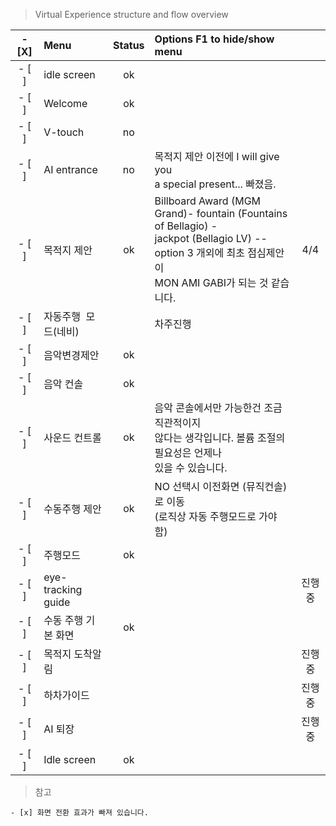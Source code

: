 

> Virtual Experience structure and flow overview  

| - [X]   | Menu   | Status   | Options   F1 to hide/show menu  |   |
|:--:|:---|:--:|:---|:---:|
| - [ ]  |idle screen    | ok  |    |    |
| - [ ]    |Welcome    | ok  |    |    |
| - [ ]    | V-touch  |  no  |    |    |
| - [ ]    | AI entrance   |  no  | 목적지 제안 이전에  I will give you<br> a special present... 빠졌음.   |    |
 - [ ] | 목적지 제안   | ok   | Billboard Award (MGM Grand)- fountain (Fountains of Bellagio) - <br> jackpot (Bellagio LV)  -- option 3 개외에 최초 점심제안이<br> MON AMI GABI가 되는 것 같습니다.   | 4/4   |Billboard Award (MGM Grand)- fountain (Fountains of Bellagio) - jackpot (Bellagio LV)  -- option 3 개외에 최초 점심제안이 MON AMI GABI가 되는 것 같습니다.Billboard Award (MGM Grand)- fountain (Fountains of Bellagio) - jackpot (Bellagio LV)  -- option 3 개외에 최초 점심제안이 MON AMI GABI가 되는 것 같습니다.
| - [ ]   | 자동주행  모드(네비)   |   | 차주진행   |    |
| - [ ]   | 음악변경제안   | ok   |    |    |
| - [ ]   | 음악 컨솔   |  ok  |    |    |
| - [ ]    | 사운드 컨트롤    |  ok  | 음악 콘솔에서만 가능한건 조금 직관적이지 <br>않다는 생각입니다. 볼륨 조절의 필요성은 언제나 <br>있을 수 있습니다.   |    |
| - [ ]    | 수동주행 제안  | ok  | NO 선택시 이전화면 (뮤직컨솔)로 이동 <br>(로직상 자동 주행모드로 가야 함)   |   |
| - [ ]    | 주행모드  | ok   |    |    |
| - [ ]    | eye-tracking guide   |    |    | 진행중   |
| - [ ]  | 수동 주행 기본 화면   | ok   |    |    |
| - [ ]    | 목적지 도착알림    |    |   | 진행중   |
| - [ ]    | 하차가이드   |    |  | 진행중   |
| - [ ]    | AI 퇴장   |    |  | 진행중   |
| - [ ]   | Idle screen   |  ok  |    |    |
> 참고
```
- [x] 화면 전환 효과가 빠져 있습니다. 

```
